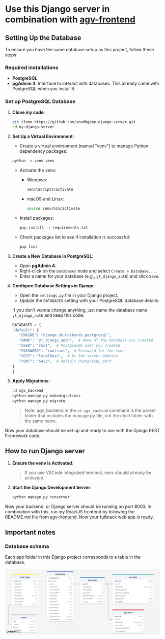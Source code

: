 # Use this Django server in combination with [agv-frontend](https://github.com/sondhg/agv-frontend)

## Setting Up the Database

To ensure you have the same database setup as this project, follow these steps:

### Required installations

- **PostgreSQL**
- **pgAdmin 4**: Interface to interact with databases. This already came with PostgreSQL when you install it.

### Set up PostgreSQL Database

1. **Clone my code**:

   ```bash
   git clone https://github.com/sondhg/my-django-server.git
   cd my-django-server
   ```

2. **Set Up a Virtual Environment**:

   - Create a virtual environment (named "venv") to manage Python dependency packages:

   ```bash
   python -m venv venv
   ```

   - Activate the venv:

     - Windows:

       ```bash
       venv\Scripts\activate
       ```

     - macOS and Linux:

       ```bash
       source venv/bin/activate
       ```

   - Install packages:

     ```bash
     pip install -r requirements.txt
     ```

   - Check packages list to see if installation is successful:

     ```bash
     pip list
     ```

3. **Create a New Database in PostgreSQL**:

   - Open **pgAdmin 4**.
   - Right-click on the `Databases` node and select `Create > Database...`.
   - Enter a name for your database (e.g., `yt_django_auth`) and click `Save`.

4. **Configure Database Settings in Django**:

   - Open the `settings.py` file in your Django project.
   - Update the `DATABASES` setting with your PostgreSQL database details:

   If you don't wanna change anything, just name the database name `yt_django_auth` and keep this code:

   ```python
   DATABASES = {
   "default": {
      "ENGINE": "django.db.backends.postgresql",
      "NAME": "yt_django_auth",  # Name of the database you created
      "USER": "root",  # PostgreSQL user you created
      "PASSWORD": "rootroot",  # Password for the user
      "HOST": "localhost",  # Or the server address
      "PORT": "5432",  # Default PostgreSQL port
   }
   }
   ```

5. **Apply Migrations**:

   ```bash
   cd agv_backend
   python manage.py makemigrations
   python manage.py migrate
   ```

   > Note: agv_backend in the `cd agv_backend` command is the parent folder that includes the manage.py file, not the child folder with the same name.

Now your database should be set up and ready to use with the Django REST Framework code.

## How to run Django server

1. **Ensure the venv is Activated**:

   > If you use VSCode integrated terminal, venv should already be activated.

2. **Start the Django Development Server**:

   ```bash
   python manage.py runserver
   ```

Now your backend, or Django server should be running on port 8000. In combination with this, run my ReactJS frontend by following the README.md file from [agv-frontend](https://github.com/sondhg/agv-frontend). Now your fullstack web app is ready.

## Important notes

### Database schema

Each app folder in this Django project corresponds to a table in the database.

![Database schema](./images/drawSQL-image-export-2024-11-01.png)
